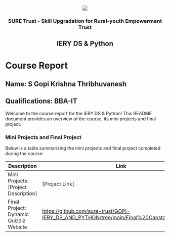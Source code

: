 <!-- PROJECT LOGO -->
<br />

<div align="center">
   <img src='https://user-images.githubusercontent.com/73131499/166115643-d3187f47-d38f-41b2-ae42-5ecbbc60de14.png' />


<h3 align="center">SURE Trust - Skill Upgradation for Rural-youth Empowerment Trust</h3>
  <h2> IERY DS & Python  </h2>
</div>

# Course Report

## Name: S Gopi Krishna Thribhuvanesh

## Qualifications: BBA-IT

Welcome to the course report for the IERY DS & Python! This README document provides an overview of the course, its mini projects and final project.

### Mini Projects and Final Project

Below is a table summarizing the mini projects and final project completed during the course:

| Description                               | Link                                    |
|-------------------------------------------|-----------------------------------------|
| Mini Projects: [Project Description]     | [Project Link]                         |
| Final Project: Dynamic Quizziz Website     | https://github.com/sure-trust/GOPI-IERY_DS_AND_PYTHON/tree/main/Final%20Capstone%20Project                         |